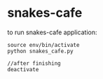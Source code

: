 # snakes-cafe

to run snakes-cafe application:

    source env/bin/activate
    python snakes_cafe.py

    //after finishing 
    deactivate